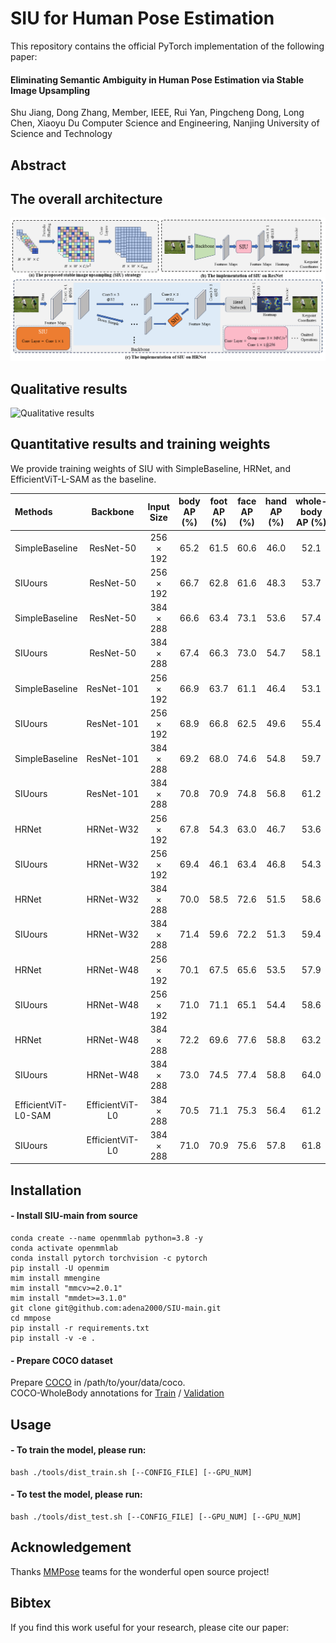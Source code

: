 # SIU for Human Pose Estimation

This repository contains the official PyTorch implementation of the following paper:

#### Eliminating Semantic Ambiguity in Human Pose Estimation via Stable Image Upsampling

Shu Jiang, Dong Zhang, Member, IEEE, Rui Yan, Pingcheng Dong, Long Chen, Xiaoyu Du
Computer Science and Engineering, Nanjing University of Science and Technology 

## Abstract 
<p align="justify">

## The overall architecture
![The overall architecture](https://github.com/adena2000/SIU/blob/main/assets/overall.png)<br>

## Qualitative results
![Qualitative results](https://github.com/adena2000/SIU/blob/main/assets/results.png)<br>

## Quantitative results and training weights<br>
We provide training weights of SIU with SimpleBaseline, HRNet, and EfficientViT-L-SAM as the baseline.<br>

| Methods | Backbone | Input Size | body AP (%)| foot AP (%)| face AP (%)| hand AP (%)| whole-body AP (%)| FLOPs | Params | FPS (f/s)| weights |
| :--- | :---: | :---: | :---: | :---: | :---: | :---: | :---: | :---: | :---: | :---: | ---: |
| SimpleBaseline| ResNet-50 | 256 × 192| 65.2 | 61.5 | 60.6 | 46.0 | 52.1 | 5.5G |34.0M | 1212.6 | - | 
| SIUours | ResNet-50 | 256 × 192 | 66.7 | 62.8 | 61.6 | 48.3 | 53.7 | 4.2G | 23.6M | 1517.0| [weight](https:) | 
| SimpleBaseline | ResNet-50 | 384 × 288 | 66.6 | 63.4 | 73.1 | 53.6 | 57.4 | 12.5G | 34.0M | 558.4 | - | 
| SIUours | ResNet-50 | 384 × 288 | 67.4 | 66.3 | 73.0 | 54.7 | 58.1 | 9.4G | 23.6M | 700.9 | [weight](https:) | 
| SimpleBaseline | ResNet-101 | 256 × 192 | 66.9 | 63.7 | 61.1 | 46.4 | 53.1 | 9.2G | 53.0M | 804.3 | - | 
|SIUours | ResNet-101 |256 × 192 |68.9 | 66.8 | 62.5 | 49.6 | 55.4 | 7.8G |42.5M |926.7|[weight](https:)| 
|SimpleBaseline |ResNet-101 |384 × 288 |69.2 | 68.0 | 74.6 | 54.8 | 59.7 | 20.7G | 53.0M | 370.4 | - | 
|SIUours |ResNet-101 |384 × 288 |70.8 | 70.9 | 74.8 | 56.8 | 61.2 | 17.6G |42.5M |428.6|[weight](https:)| 
|HRNet |HRNet-W32 |256 × 192 |67.8 | 54.3 | 63.0 | 46.7 | 53.6 | 7.7G |28.5M |750.2| - | 
|SIUours |HRNet-W32 |256 × 192 |69.4 | 46.1 | 63.4 | 46.8 | 54.3 | 7.4G |26.6M |753.0|[weight](https:)| 
|HRNet |HRNet-W32 |384 × 288 |70.0 | 58.5 | 72.6 | 51.5 | 58.6 | 17.3G |28.5M |337.3|-| 
|SIUours |HRNet-W32 |384 × 288 |71.4 | 59.6 | 72.2 | 51.3 | 59.4 | 16.6G |26.6M |337.9|[weight](https:)| 
|HRNet |HRNet-W48 |256 × 192 |70.1 |67.5 |65.6 |53.5 |57.9 |15.8G |63.6M |430.0|-| 
|SIUours |HRNet-W48 |256 × 192 |71.0 | 71.1 | 65.1 | 54.4 | 58.6 | 15.1G |59.2M |436.5|[weight](https:)| 
|HRNet |HRNet-W48 |384 × 288| 72.2 | 69.6 | 77.6 | 58.8 | 63.2 | 35.5G |63.6M |196.2|-| 
|SIUours |HRNet-W48 |384 × 288| 73.0 | 74.5 | 77.4 | 58.8 | 64.0 | 33.9G| 59.2M |199.4|[weight](https:)| 
|EfficientViT-L0-SAM |EfficientViT-L0 |384 × 288 |70.5 | 71.1 | 75.3 | 56.4 | 61.2 | 12.7G |32.0M |526.8|[weight](https:)| 
|SIUours |EfficientViT-L0 |384 × 288 |71.0 | 70.9|75.6 |57.8| 61.8 | 10.3G | 27.9M |616.0 |[weight](https:)| 

## Installation<br>
#### - Install SIU-main from source<br>
```
conda create --name openmmlab python=3.8 -y
conda activate openmmlab
conda install pytorch torchvision -c pytorch
pip install -U openmim
mim install mmengine
mim install "mmcv>=2.0.1"
mim install "mmdet>=3.1.0"
git clone git@github.com:adena2000/SIU-main.git
cd mmpose
pip install -r requirements.txt
pip install -v -e . 
```
#### - Prepare COCO dataset<br>
Prepare [COCO](https://cocodataset.org/#download) in /path/to/your/data/coco.<br>
COCO-WholeBody annotations for [Train](https://connecthkuhk-my.sharepoint.com/:u:/g/personal/js20_connect_hku_hk/EfE4vxMce2NNiEfJUySLTmwBS5Ay2rbp5-7sHxN6BoldFw?e=tKTLi2) / [Validation](https://connecthkuhk-my.sharepoint.com/:u:/g/personal/js20_connect_hku_hk/EQuxJ51ZSXVPv6EeGnLT65YBvkaVQLAMRYW6pnk6sobfPA?e=jjV2u4)<br>

## Usage
#### - To train the model, please run:
```
bash ./tools/dist_train.sh [--CONFIG_FILE] [--GPU_NUM]
```
#### - To test the model, please run:
```
bash ./tools/dist_test.sh [--CONFIG_FILE] [--GPU_NUM] [--GPU_NUM]
```

## Acknowledgement<br>
 Thanks [MMPose](https://github.com/open-mmlab/mmpose) teams for the wonderful open source project!
## Bibtex
If you find this work useful for your research, please cite our paper:<br>
